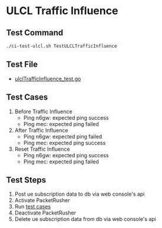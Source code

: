# ULCL Traffic Influence

## Test Command

```bash
./ci-test-ulcl.sh TestULCLTrafficInfluence
```

## Test File

- [ulclTrafficInfluence_test.go](../test/goTest/ulclTrafficInfluence_test.go)

## Test Cases

1. Before Traffic Influence
   - Ping n6gw: expected ping success
   - Ping mec: expected ping failed
2. After Traffic Influence
   - Ping n6gw: expected ping failed
   - Ping mec: expected ping success
3. Reset Traffic Influence
   - Ping n6gw: expected ping success
   - Ping mec: expected ping failed

## Test Steps

1. Post ue subscription data to db via web console's api
2. Activate PacketRusher
3. Run [test cases](#test-cases)
4. Deactivate PacketRusher
5. Delete ue subscription data from db via web console's api
